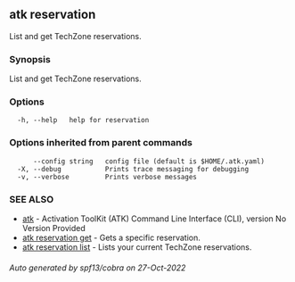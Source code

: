 ## atk reservation

List and get TechZone reservations.

### Synopsis

List and get TechZone reservations.

### Options

```
  -h, --help   help for reservation
```

### Options inherited from parent commands

```
      --config string   config file (default is $HOME/.atk.yaml)
  -X, --debug           Prints trace messaging for debugging
  -v, --verbose         Prints verbose messages
```

### SEE ALSO

* [atk](atk.md)	 - Activation ToolKit (ATK) Command Line Interface (CLI), version No Version Provided
* [atk reservation get](atk_reservation_get.md)	 - Gets a specific reservation.
* [atk reservation list](atk_reservation_list.md)	 - Lists your current TechZone reservations.

###### Auto generated by spf13/cobra on 27-Oct-2022

